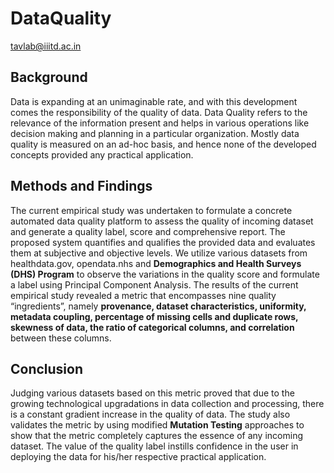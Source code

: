 # DataQuality
tavlab@iiitd.ac.in

## Background
Data is expanding at an unimaginable rate, and with this development comes the responsibility of the quality of data. Data Quality refers to the relevance of the information present and helps in various operations like decision making and planning in a particular organization. Mostly data quality is measured on an ad-hoc basis, and hence none of the developed concepts provided any practical application. 
## Methods and Findings
The current empirical study was undertaken to formulate a concrete automated data quality platform to assess the quality of incoming dataset and generate a quality label, score and comprehensive report. The proposed system quantifies and qualifies the provided data and evaluates them at subjective and objective levels. We utilize various datasets from healthdata.gov, opendata.nhs and **Demographics and Health Surveys (DHS) Program** to observe the variations in the quality score and formulate a label using Principal Component Analysis. The results of the current empirical study revealed a metric that encompasses nine quality “ingredients”, namely **provenance, dataset characteristics, uniformity, metadata coupling, percentage of missing cells and duplicate rows, skewness of data, the ratio of categorical columns, and correlation** between these columns. 
## Conclusion
Judging various datasets based on this metric proved that due to the growing technological upgradations in data collection and processing, there is a constant gradient increase in the quality of data. The study also validates the metric by using modified **Mutation Testing** approaches to show that the metric completely captures the essence of any incoming dataset. The value of the quality label instills confidence in the user in deploying the data for his/her respective practical application.

